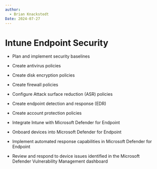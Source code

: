 ```yaml
---
author: 
  - Brian Knackstedt
Date: 2024-07-27
---
```

# Intune Endpoint Security

- Plan and implement security baselines

- Create antivirus policies

- Create disk encryption policies

- Create firewall policies

- Configure Attack surface reduction (ASR) policies

- Create endpoint detection and response (EDR)

- Create account protection policies

- Integrate Intune with Microsoft Defender for Endpoint

- Onboard devices into Microsoft Defender for Endpoint

- Implement automated response capabilities in Microsoft Defender for Endpoint

- Review and respond to device issues identified in the Microsoft Defender Vulnerability Management dashboard

